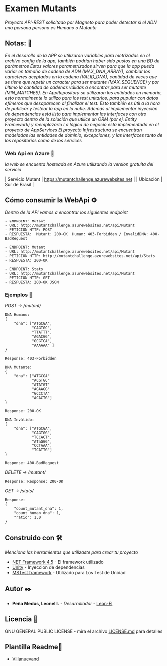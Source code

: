 # Examen Mutants

_Proyecto API-REST solicitado por Magneto para poder detectar si el ADN una persona persona es Humano o Mutante_

## Notas: 🚀

_En el desarollo de la APP se utilizaron variables para metrizadas en el archivo config de la app, también podrían haber sido pustos en una BD de parámetros_
_Estos valores parametrizados sirven para que la app pueda variar en tamaño de cadena de ADN (MAX_DNA_ARRAY), cambiar los caracteres aceptados en la cadena (VALID_DNA),  cantidad de veces que se tiene que repetir un caracter para ser mutante (MAX_SEQUENCE) y por último la cantidad de cadenas válidas a encontrar para ser mutante (MIN_MATCHES)._
_En AppRepository se utilizaron las entidades en memoria, esto normalmente lo utilizo para los test unitarios, para pupular con datos efímeros que desaparecen al finalizar el test. Esto también es útil a la hora de publicar y testear la app en la nube. Además al implementar inyección de dependencias está listo para implementar las interfaces con otro proyecto dentro de la solución que utilice un ORM (por ej. Entity Framework) y reemplazarlo_
_La lógica de negocio esta implementada en el proyecto de AppServices_
_El proyecto Infrestructura se encuentran modeladas las entidades de dominio, excepciones, y las interfaces tanto de los repositorios como de los services_


### Web Api en Azure 🔧

_la web se encuenta hosteada en Azure utilizando la version gratuita del servicio_

| Servicio Mutant | https://mutantchallenge.azurewebsites.net |
| Ubicación | Sur de Brasil | 

## Cómo consumir la WebApi ⚙️

_Dentro de la API vamos a encontrar los siguientes endpoint_

```
- ENDPOINT: Mutant
- URL: http://mutantchallenge.azurewebsites.net/api/Mutant
- PETICION HTTP: POST
- RESPUESTA:  Mutant: 200-OK  Human: 403-Forbidden / InvalidDNA: 400-BadRequest
```
```
- ENDPOINT: Mutant
- URL: http://mutantchallenge.azurewebsites.net/api/Mutant
- PETICION HTTP: http://mutantchallenge.azurewebsites.net/api/Stats
- RESPUESTA: 200-OK 
```
```
- ENDPOINT: Stats
- URL: http://mutantchallenge.azurewebsites.net/api/Mutant
- PETICION HTTP: GET
- RESPUESTA: 200-OK JSON
```

### Ejemplos 🔩

_POST → /mutant/_

```
DNA Humano:
{
	"dna": ["ATGCGA",
			"CAGTGC",
			"TTATTT",
			"AGACGG",
			"GCGTCA",
			"AAAAAA" ]
}

Response: 403-Forbidden
```

```
DNA Mutante:
{
	"dna": ["ATGCGA"
			"ACGTGC"
			"ATATGT"
			"AGAAGG"
			"GCCCTA"
			"ACACTG"]
}

Response: 200-OK
```

```
DNA Inválido:
{
	"dna": ["ATGCGA",
			"CAGTGG",
			"TCCACT",
			"ATaGGG",
			"CCTAAA",
			"TCATTG"]
}

Response: 400-BadRequest
```

_DELETE → /mutant/_
```
Response: Response: 200-OK
```

_GET → /stats/_
```
Response: 
{
    "count_mutant_dna": 1,
    "count_human_dna": 1,
    "ratio": 1.0
}
```


## Construido con 🛠️

_Menciona las herramientas que utilizaste para crear tu proyecto_

* [NET Framework 4.5](http://www.dropwizard.io/1.0.2/docs/) - El framework utilizado
* [Unity](http://unitycontainer.org/) - Inyeccion de dependencias
* [MSTest framework](https://docs.microsoft.com/en-us/visualstudio/test/using-microsoft-visualstudio-testtools-unittesting-members-in-unit-tests?view=vs-2019) - Utilizado para Los Test de Unidad


## Autor ✒️

* **Peña Medus, Leonel I.** - *Desarrollador* - [Leon-El](https://github.com/Leon-El)

## Licencia 📄

GNU GENERAL PUBLIC LICENSE - mira el archivo [LICENSE.md](LICENSE.md) para detalles

## Plantilla Readme🎁

* [Villanuevand](https://github.com/Villanuevand)

